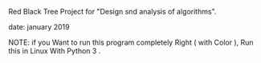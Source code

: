 Red Black Tree Project for "Design snd analysis of algorithms".

date: january 2019

NOTE: if you Want to run this program completely Right ( with Color ), Run this in Linux With Python 3 .
